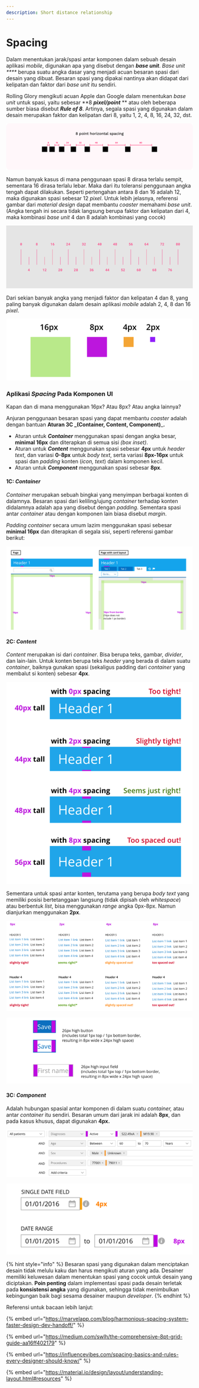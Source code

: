 ```yaml
---
description: Short distance relationship
---
```


# Spacing

Dalam menentukan jarak/spasi antar komponen dalam sebuah desain aplikasi _mobile_, digunakan apa yang disebut dengan _**base unit**_. _Base unit ****_ berupa suatu angka dasar yang menjadi acuan besaran spasi dari desain yang dibuat. Besaran spasi yang dipakai nantinya akan didapat dari kelipatan dan faktor dari _base unit_ itu sendiri.&#x20;

Rolling Glory mengikuti acuan Apple dan Google dalam menentukan _base unit_ untuk spasi, yaitu sebesar **8 **_**pixel/point**_** ** atau oleh beberapa sumber biasa disebut _**Rule of 8**_. Artinya, segala spasi yang digunakan dalam desain merupakan faktor dan kelipatan dari 8, yaitu 1, 2, 4, 8, 16, 24, 32, dst.

![Rule of 8](<../../../.gitbook/assets/image (34).png>)

Namun banyak kasus di mana penggunaan spasi 8 dirasa terlalu sempit, sementara 16 dirasa terlalu lebar. Maka dari itu toleransi penggunaan angka tengah dapat dilakukan. Seperti pertengahan antara 8 dan 16 adalah 12, maka digunakan spasi sebesar 12 _pixel_. Untuk lebih jelasnya, referensi gambar dari _material design_ dapat membantu _coaster_ memahami _base unit_. (Angka tengah ini secara tidak langsung berupa faktor dan kelipatan dari 4, maka kombinasi _base unit_ 4 dan 8 adalah kombinasi yang cocok)

![Base unit 4 dan 8 dp pada Material Design](<../../../.gitbook/assets/image (32).png>)

Dari sekian banyak angka yang menjadi faktor dan kelipatan 4 dan 8, yang paling banyak digunakan dalam desain aplikasi _mobile_ adalah 2, 4, 8 dan 16 _pixel_.

![Most used spatial system in mobile app UI design](<../../../.gitbook/assets/image (31).png>)

### Aplikasi _Spacing_ Pada Komponen UI

Kapan dan di mana menggunakan 16px? Atau 8px? Atau angka lainnya?&#x20;

Anjuran penggunaan besaran spasi yang dapat membantu _coaster_ adalah dengan bantuan **Aturan 3C **_**(Container, Content, Component)**_**.**

* Aturan untuk _**Container**_ menggunakan spasi dengan angka besar, **minimal 16px** dan diterapkan di semua sisi _(box inset)_.
* Aturan untuk _**Content**_ menggunakan spasi sebesar **4px** untuk _header text_, dan variasi **0-8px** untuk _body text_, serta variasi **8px-16px** untuk spasi dan _padding_ konten (_icon, text_) dalam komponen kecil.
* Aturan untuk _**Component**_ menggunakan spasi sebesar **8px**.

#### 1C: _Container_

_Container_ merupakan sebuah bingkai yang menyimpan berbagai konten di dalamnya. Besaran spasi dari keliling/ujung _container_ terhadap konten didalamnya adalah apa yang disebut dengan _padding_. Sementara spasi antar _container_ atau dengan komponen lain biasa disebut _margin_.

_Padding_ _container_ secara umum lazim menggunakan spasi sebesar **minimal 16px** dan diterapkan di segala sisi, seperti referensi gambar berikut:

![16px padding for containers](<../../../.gitbook/assets/image (6).png>)

#### 2C: _Content_

_Content_ merupakan isi dari _container_. Bisa berupa teks, gambar, _divider_, dan lain-lain. Untuk konten berupa teks _header_ yang berada di dalam suatu _container_, baiknya gunakan spasi (sekaligus padding dari _container_ yang membalut si konten) sebesar **4px**.

![Spasi konten header terhadap container](<../../../.gitbook/assets/image (14).png>)

Sementara untuk spasi antar konten, terutama yang berupa _body text_ yang memiliki posisi bertetanggaan langsung (tidak dipisah oleh _whitespace_) atau berbentuk _list_, bisa menggunakan _range_ angka 0px-8px. Namun dianjurkan menggunakan **2px**.

![Spasi body text](<../../../.gitbook/assets/image (15).png>)

![Padding konten dalam komponen lepas yang berukuran kecil (seperti button)](<../../../.gitbook/assets/image (9).png>)

#### 3C: _Component_

Adalah hubungan spasial antar komponen di dalam suatu _container,_ atau antar _container_ itu sendiri. Besaran umum dari jarak ini adalah **8px**, dan pada kasus khusus, dapat digunakan **4px.**

![Spasi antar komponen. Ungu: 8px, oranye: 4px](<../../../.gitbook/assets/image (39).png>)

![Spasi antar komponen](<../../../.gitbook/assets/image (30).png>)

{% hint style="info" %}
Besaran spasi yang digunakan dalam menciptakan desain tidak melulu kaku dan harus mengikuti aturan yang ada. Desainer memiliki keluwesan dalam menentukan spasi yang cocok untuk desain yang diciptakan. **Poin penting** dalam implementasi spasi pada desain terletak pada **konsistensi angka** yang digunakan, sehingga tidak menimbulkan kebingungan baik bagi sesama desainer maupun _developer_.
{% endhint %}





Referensi untuk bacaan lebih lanjut:

{% embed url="https://marvelapp.com/blog/harmonious-spacing-system-faster-design-dev-handoff/" %}

{% embed url="https://medium.com/swlh/the-comprehensive-8pt-grid-guide-aa16ff402179" %}

{% embed url="https://influencevibes.com/spacing-basics-and-rules-every-designer-should-know/" %}

{% embed url="https://material.io/design/layout/understanding-layout.html#resources" %}
